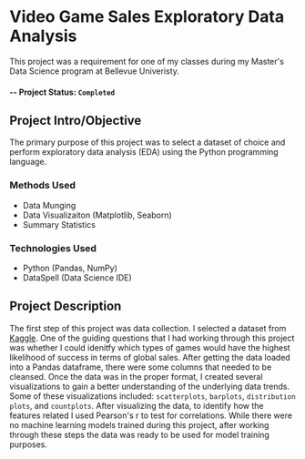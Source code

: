 # Video Game Sales Exploratory Data Analysis

This project was a requirement for one of my classes during my Master's Data Science program at Bellevue Univeristy.

#### -- Project Status: `Completed`

## Project Intro/Objective
The primary purpose of this project was to select a dataset of choice and perform exploratory data analysis (EDA) using the Python programming language.

### Methods Used
* Data Munging
* Data Visualizaiton (Matplotlib, Seaborn)
* Summary Statistics

### Technologies Used
* Python (Pandas, NumPy)
* DataSpell (Data Science IDE)

## Project Description
The first step of this project was data collection. I selected a dataset from [Kaggle](https://www.kaggle.com/). One of the guiding questions that I had working through this project was whether I could idenitfy which types of games would have the highest likelihood of success in terms of global sales. After getting the data loaded into a Pandas dataframe, there were some columns that needed to be cleansed. Once the data was in the proper format, I created several visualizations to gain a better understanding of the underlying data trends. Some of these visualizations included: `scatterplots`, `barplots`, `distribution plots`, and `countplots`. After visualizing the data, to identify how the features related I used Pearson's r to test for correlations. While there were no machine learning models trained during this project, after working through these steps the data was ready to be used for model training purposes.
